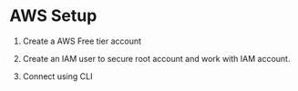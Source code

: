 # AWS Setup

1. Create a AWS Free tier account <br>

2. Create an IAM user to secure root account and work with IAM account.

3. Connect using CLI
